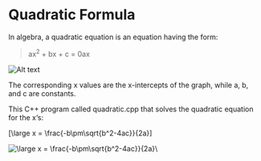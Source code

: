 # Quadratic Formula
In algebra, a quadratic equation is an equation having the form:

> ax<sup>2</sup> + bx + c = 0ax 


![Alt text](https://content.codecademy.com/courses/learn-cpp/variables/graph.gif)

The corresponding x values are the x-intercepts of the graph, while a, b, and c are constants.

This C++ program called quadratic.cpp that solves the quadratic equation for the x‘s:


 \[\large x = \frac{-b\pm\sqrt{b^2-4ac}}{2a}\]
 
 <img src="https://latex.codecogs.com/svg.latex?\inline&space;\large&space;x&space;=&space;\frac{-b\pm\sqrt{b^2-4ac}}{2a}\" title="\large x = \frac{-b\pm\sqrt{b^2-4ac}}{2a}\" />


